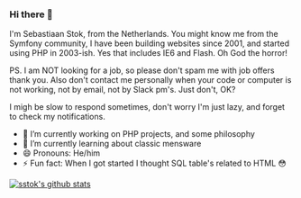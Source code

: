 ### Hi there 👋

I'm Sebastiaan Stok, from the Netherlands. You might know me from the Symfony community,
I have been building websites since 2001, and started using PHP in 2003-ish.
Yes that includes IE6 and Flash. Oh God the horror!

PS. I am NOT looking for a job, so please don't spam me with job offers thank you. Also don't contact me personally
when your code or computer is not working, not by email, not by Slack pm's. Just don't, OK?

I migh be slow to respond sometimes, don't worry I'm just lazy, and forget to check my notifications.

- 🔭 I’m currently working on PHP projects, and some philosophy 
- 🌱 I’m currently learning about classic mensware
- 😄 Pronouns: He/him
- ⚡ Fun fact: When I got started I thought SQL table's related to HTML 😳 

<!--
// FIXME Ugly comments everywhere.
-->

[![sstok's github stats](https://github-readme-stats.vercel.app/api?username=sstok)](https://github.com/sstok)
